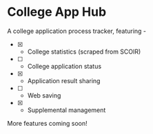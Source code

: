 # College App Hub

A college application process tracker, featuring -

- [x] - College statistics (scraped from SCOIR)
- [ ] - College application status
- [x] - Application result sharing
- [ ] - Web saving
- [x] - Supplemental management

More features coming soon!
